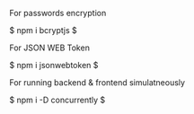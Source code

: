 For passwords encryption

$ npm i bcryptjs $

For JSON WEB Token

$ npm i jsonwebtoken $

For running backend & frontend simulatneously

$ npm i -D concurrently $
